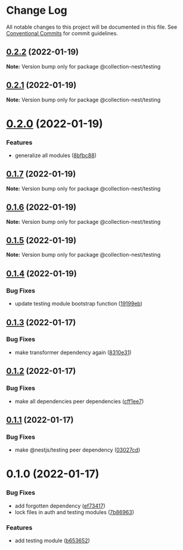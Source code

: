 # Change Log

All notable changes to this project will be documented in this file.
See [Conventional Commits](https://conventionalcommits.org) for commit guidelines.

## [0.2.2](https://github.com/developer239/collection-nest/compare/@collection-nest/testing@0.2.1...@collection-nest/testing@0.2.2) (2022-01-19)

**Note:** Version bump only for package @collection-nest/testing





## [0.2.1](https://github.com/developer239/collection-nest/compare/@collection-nest/testing@0.2.0...@collection-nest/testing@0.2.1) (2022-01-19)

**Note:** Version bump only for package @collection-nest/testing





# [0.2.0](https://github.com/developer239/collection-nest/compare/@collection-nest/testing@0.1.7...@collection-nest/testing@0.2.0) (2022-01-19)


### Features

* generalize all modules ([8bfbc88](https://github.com/developer239/collection-nest/commit/8bfbc886384437762dbbb1b428ef4fbfc0496fe7))





## [0.1.7](https://github.com/developer239/collection-nest/compare/@collection-nest/testing@0.1.6...@collection-nest/testing@0.1.7) (2022-01-19)

**Note:** Version bump only for package @collection-nest/testing





## [0.1.6](https://github.com/developer239/collection-nest/compare/@collection-nest/testing@0.1.5...@collection-nest/testing@0.1.6) (2022-01-19)

**Note:** Version bump only for package @collection-nest/testing





## [0.1.5](https://github.com/developer239/collection-nest/compare/@collection-nest/testing@0.1.4...@collection-nest/testing@0.1.5) (2022-01-19)

**Note:** Version bump only for package @collection-nest/testing





## [0.1.4](https://github.com/developer239/collection-nest/compare/@collection-nest/testing@0.1.3...@collection-nest/testing@0.1.4) (2022-01-19)


### Bug Fixes

* update testing module bootstrap function ([19199eb](https://github.com/developer239/collection-nest/commit/19199eb5db55240a4490e194ef5b2c4f0a2c24d2))





## [0.1.3](https://github.com/developer239/collection-nest/compare/@collection-nest/testing@0.1.2...@collection-nest/testing@0.1.3) (2022-01-17)


### Bug Fixes

* make transformer dependency again ([8310e31](https://github.com/developer239/collection-nest/commit/8310e31a4b1de2e62747a1f8e1b49d113d013594))





## [0.1.2](https://github.com/developer239/collection-nest/compare/@collection-nest/testing@0.1.1...@collection-nest/testing@0.1.2) (2022-01-17)


### Bug Fixes

* make all dependencies peer dependencies ([cff1ee7](https://github.com/developer239/collection-nest/commit/cff1ee7ec96396825d8463f44bb03789d2d6fa74))





## [0.1.1](https://github.com/developer239/collection-nest/compare/@collection-nest/testing@0.1.0...@collection-nest/testing@0.1.1) (2022-01-17)


### Bug Fixes

* make @nestjs/testing peer dependency ([03027cd](https://github.com/developer239/collection-nest/commit/03027cdd1b946f047ce68ad0d90be65eb28c7de3))





# 0.1.0 (2022-01-17)


### Bug Fixes

* add forgotten dependency ([ef73417](https://github.com/developer239/collection-nest/commit/ef73417d9f9264fa79ef9b8921c17c50ab72deb0))
* lock files in auth and testing modules ([7b86963](https://github.com/developer239/collection-nest/commit/7b86963eb9c0c19387808376ef970dec6ea24972))


### Features

* add testing module ([b653652](https://github.com/developer239/collection-nest/commit/b653652c16664098e0befe218466d94078df0d6f))
